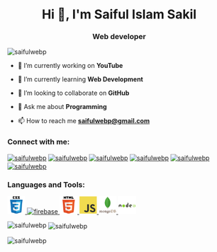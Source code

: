 <h1 align="center">Hi 👋, I'm Saiful Islam Sakil</h1>
<h3 align="center">Web developer</h3>

<p align="left"> <img src="https://komarev.com/ghpvc/?username=saifulwebp&label=Profile%20views&color=0e75b6&style=flat" alt="saifulwebp" /> </p>

- 🔭 I’m currently working on **YouTube**

- 🌱 I’m currently learning **Web Development**

- 👯 I’m looking to collaborate on **GitHub**

- 💬 Ask me about **Programming**

- 📫 How to reach me **saifulwebp@gmail.com**

<h3 align="left">Connect with me:</h3>
<p align="left">
<a href="https://twitter.com/saifulwebp" target="blank"><img align="center" src="https://raw.githubusercontent.com/rahuldkjain/github-profile-readme-generator/master/src/images/icons/Social/twitter.svg" alt="saifulwebp" height="30" width="40" /></a>
<a href="https://linkedin.com/in/saifulwebp" target="blank"><img align="center" src="https://raw.githubusercontent.com/rahuldkjain/github-profile-readme-generator/master/src/images/icons/Social/linked-in-alt.svg" alt="saifulwebp" height="30" width="40" /></a>
<a href="https://fb.com/saifulwebp" target="blank"><img align="center" src="https://raw.githubusercontent.com/rahuldkjain/github-profile-readme-generator/master/src/images/icons/Social/facebook.svg" alt="saifulwebp" height="30" width="40" /></a>
<a href="https://instagram.com/saifulwebp" target="blank"><img align="center" src="https://raw.githubusercontent.com/rahuldkjain/github-profile-readme-generator/master/src/images/icons/Social/instagram.svg" alt="saifulwebp" height="30" width="40" /></a>
<a href="https://dribbble.com/saifulwebp" target="blank"><img align="center" src="https://raw.githubusercontent.com/rahuldkjain/github-profile-readme-generator/master/src/images/icons/Social/dribbble.svg" alt="saifulwebp" height="30" width="40" /></a>
<a href="https://www.behance.net/saifulwebp" target="blank"><img align="center" src="https://raw.githubusercontent.com/rahuldkjain/github-profile-readme-generator/master/src/images/icons/Social/behance.svg" alt="saifulwebp" height="30" width="40" /></a>
</p>

<h3 align="left">Languages and Tools:</h3>
<p align="left"> <a href="https://www.w3schools.com/css/" target="_blank" rel="noreferrer"> <img src="https://raw.githubusercontent.com/devicons/devicon/master/icons/css3/css3-original-wordmark.svg" alt="css3" width="40" height="40"/> </a> <a href="https://firebase.google.com/" target="_blank" rel="noreferrer"> <img src="https://www.vectorlogo.zone/logos/firebase/firebase-icon.svg" alt="firebase" width="40" height="40"/> </a> <a href="https://www.w3.org/html/" target="_blank" rel="noreferrer"> <img src="https://raw.githubusercontent.com/devicons/devicon/master/icons/html5/html5-original-wordmark.svg" alt="html5" width="40" height="40"/> </a> <a href="https://developer.mozilla.org/en-US/docs/Web/JavaScript" target="_blank" rel="noreferrer"> <img src="https://raw.githubusercontent.com/devicons/devicon/master/icons/javascript/javascript-original.svg" alt="javascript" width="40" height="40"/> </a> <a href="https://www.mongodb.com/" target="_blank" rel="noreferrer"> <img src="https://raw.githubusercontent.com/devicons/devicon/master/icons/mongodb/mongodb-original-wordmark.svg" alt="mongodb" width="40" height="40"/> </a> <a href="https://nodejs.org" target="_blank" rel="noreferrer"> <img src="https://raw.githubusercontent.com/devicons/devicon/master/icons/nodejs/nodejs-original-wordmark.svg" alt="nodejs" width="40" height="40"/> </a> 

<p><img align="left" src="https://github-readme-stats.vercel.app/api/top-langs?username=saifulwebp&show_icons=true&locale=en&layout=compact" alt="saifulwebp" /></p>

<p>&nbsp;<img align="center" src="https://github-readme-stats.vercel.app/api?username=saifulwebp&show_icons=true&locale=en" alt="saifulwebp" /></p>

<p><img align="center" src="https://github-readme-streak-stats.herokuapp.com/?user=saifulwebp&" alt="saifulwebp" /></p>
